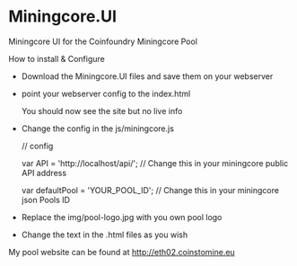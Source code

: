 # Miningcore.UI
Miningcore UI for the Coinfoundry Miningcore Pool

How to install & Configure

- Download the Miningcore.UI files and save them on your webserver

- point your webserver config to the index.html

    You should now see the site but no live info

- Change the config in the js/miningcore.js

    // config

    var API = 'http://localhost/api/'; // Change this in your miningcore public API address 

    var defaultPool = 'YOUR_POOL_ID';  // Change this in your miningcore json Pools ID

- Replace the img/pool-logo.jpg with you own pool logo

- Change the text in the .html files as you wish


My pool website can be found at http://eth02.coinstomine.eu

